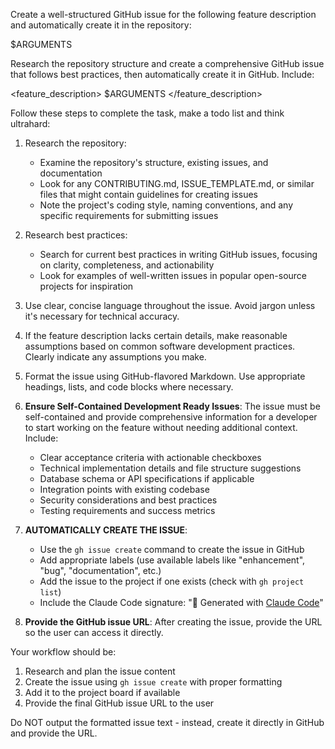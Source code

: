 Create a well-structured GitHub issue for the following feature description and automatically create it in the repository:

$ARGUMENTS

Research the repository structure and create a comprehensive GitHub issue that follows best practices, then automatically create it in GitHub. Include:

<feature_description>
$ARGUMENTS
</feature_description>

Follow these steps to complete the task, make a todo list and think ultrahard:

1. Research the repository:
   - Examine the repository's structure, existing issues, and documentation
   - Look for any CONTRIBUTING.md, ISSUE_TEMPLATE.md, or similar files that might contain guidelines for creating issues
   - Note the project's coding style, naming conventions, and any specific requirements for submitting issues

2. Research best practices:
   - Search for current best practices in writing GitHub issues, focusing on clarity, completeness, and actionability
   - Look for examples of well-written issues in popular open-source projects for inspiration

3. Use clear, concise language throughout the issue. Avoid jargon unless it's necessary for technical accuracy.

4. If the feature description lacks certain details, make reasonable assumptions based on common software development practices. Clearly indicate any assumptions you make.

5. Format the issue using GitHub-flavored Markdown. Use appropriate headings, lists, and code blocks where necessary.

6. **Ensure Self-Contained Development Ready Issues**: The issue must be self-contained and provide comprehensive information for a developer to start working on the feature without needing additional context. Include:
   - Clear acceptance criteria with actionable checkboxes
   - Technical implementation details and file structure suggestions
   - Database schema or API specifications if applicable
   - Integration points with existing codebase
   - Security considerations and best practices
   - Testing requirements and success metrics

7. **AUTOMATICALLY CREATE THE ISSUE**: 
   - Use the `gh issue create` command to create the issue in GitHub
   - Add appropriate labels (use available labels like "enhancement", "bug", "documentation", etc.)
   - Add the issue to the project if one exists (check with `gh project list`)
   - Include the Claude Code signature: "🤖 Generated with [Claude Code](https://claude.ai/code)"

8. **Provide the GitHub issue URL**: After creating the issue, provide the URL so the user can access it directly.

Your workflow should be:
1. Research and plan the issue content
2. Create the issue using `gh issue create` with proper formatting
3. Add it to the project board if available
4. Provide the final GitHub issue URL to the user

Do NOT output the formatted issue text - instead, create it directly in GitHub and provide the URL.